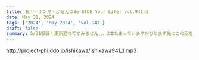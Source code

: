 ```yaml
---
title: 石川・ホンマ・ぶるんのBe-SIDE Your Life! vol.941-1
date: May 31, 2024
tags: ['2024', 'May 2024', 'vol.941']
draft: false
summary: 5/31収録！更新遅れてすみません、、、2本たまっていますがひとまず先にこの回をリアルタイムで更新していきます！
---
```


http://project-phi.ddo.jp/ishikawa/ishikawa941_1.mp3